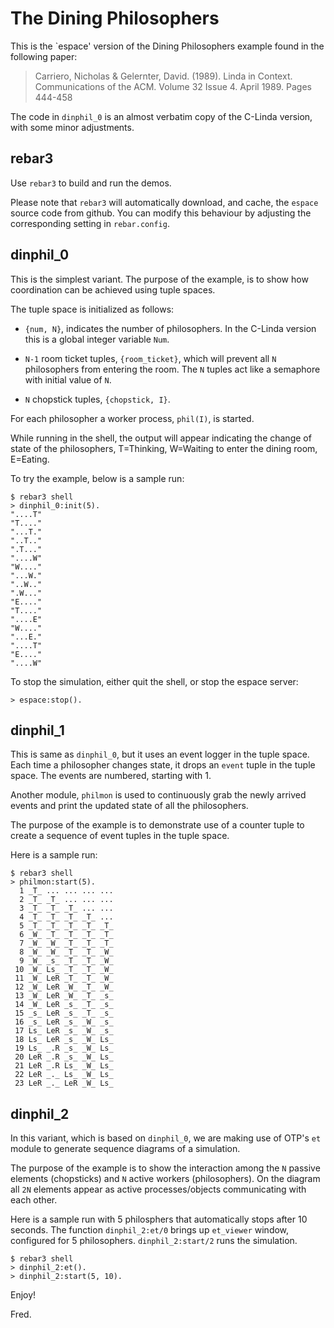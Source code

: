 The Dining Philosophers
=====

This is the `espace' version of the Dining Philosophers example
found in the following paper:

> Carriero, Nicholas &amp; Gelernter, David. (1989).
> Linda in Context.
> Communications of the ACM. Volume 32 Issue 4. April 1989.
> Pages 444-458

The code in `dinphil_0` is an almost verbatim copy of the C-Linda
version, with some minor adjustments.


rebar3
-----

Use `rebar3` to build and run the demos.

Please note that `rebar3` will automatically download, and cache, the
`espace` source code from github. You can modify this behaviour by
adjusting the corresponding setting in `rebar.config`.

## dinphil_0 ##

This is the simplest variant. The purpose of the example, is to show
how coordination can be achieved using tuple spaces.

The tuple space is initialized as follows:

* `{num, N}`, indicates the number of philosophers. In the C-Linda
  version this is a global integer variable `Num`.

* `N-1` room ticket tuples, `{room_ticket}`, which will prevent all
  `N` philosophers from entering the room. The `N` tuples act like a
  semaphore with initial value of `N`.

* `N` chopstick tuples, `{chopstick, I}`.

For each philosopher a worker process, `phil(I)`, is started.

While running in the shell, the output will appear indicating the
change of state of the philosophers, T=Thinking, W=Waiting to enter
the dining room, E=Eating.

To try the example, below is a sample run:

```
$ rebar3 shell
> dinphil_0:init(5).
"....T"
"T...."
"...T."
"..T.."
".T..."
"....W"
"W...."
"...W."
"..W.."
".W..."
"E...."
"T...."
"....E"
"W...."
"...E."
"....T"
"E...."
"....W"
```

To stop the simulation, either quit the shell, or stop the espace
server:

```
> espace:stop().
```

## dinphil_1 ##

This is same as `dinphil_0`, but it uses an event logger in the tuple
space. Each time a philosopher changes state, it drops an `event`
tuple in the tuple space. The events are numbered, starting with 1.

Another module, `philmon` is used to continuously grab the newly
arrived events and print the updated state of all the philosophers.

The purpose of the example is to demonstrate use of a counter tuple to
create a sequence of event tuples in the tuple space.

Here is a sample run:

```
$ rebar3 shell
> philmon:start(5).
  1 _T_ ... ... ... ...
  2 _T_ _T_ ... ... ...
  3 _T_ _T_ _T_ ... ...
  4 _T_ _T_ _T_ _T_ ...
  5 _T_ _T_ _T_ _T_ _T_
  6 _W_ _T_ _T_ _T_ _T_
  7 _W_ _W_ _T_ _T_ _T_
  8 _W_ _W_ _T_ _T_ _W_
  9 _W_ _s_ _T_ _T_ _W_
 10 _W_ Ls_ _T_ _T_ _W_
 11 _W_ LeR _T_ _T_ _W_
 12 _W_ LeR _W_ _T_ _W_
 13 _W_ LeR _W_ _T_ _s_
 14 _W_ LeR _s_ _T_ _s_
 15 _s_ LeR _s_ _T_ _s_
 16 _s_ LeR _s_ _W_ _s_
 17 Ls_ LeR _s_ _W_ _s_
 18 Ls_ LeR _s_ _W_ Ls_
 19 Ls_ _.R _s_ _W_ Ls_
 20 LeR _.R _s_ _W_ Ls_
 21 LeR _.R Ls_ _W_ Ls_
 22 LeR _._ Ls_ _W_ Ls_
 23 LeR _._ LeR _W_ Ls_
```

## dinphil_2 ##

In this variant, which is based on `dinphil_0`, we are making use of
OTP's `et` module to generate sequence diagrams of a simulation.

The purpose of the example is to show the interaction among the `N`
passive elements (chopsticks) and `N` active workers
(philosophers). On the diagram all `2N` elements appear as active
processes/objects communicating with each other.

Here is a sample run with 5 philosphers that automatically stops after
10 seconds. The function `dinphil_2:et/0` brings up `et_viewer`
window, configured for 5 philosophers. `dinphil_2:start/2` runs the
simulation.


```
$ rebar3 shell
> dinphil_2:et().
> dinphil_2:start(5, 10).
```


Enjoy!

Fred.
